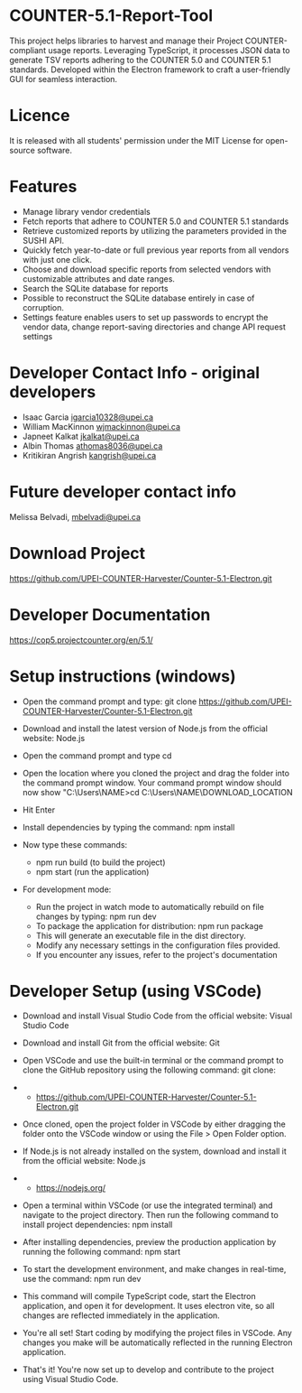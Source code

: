 # COUNTER-5.1-Report-Tool

This project helps libraries to harvest and manage their Project COUNTER-compliant usage reports. Leveraging TypeScript, it processes JSON data to generate TSV reports adhering to the COUNTER 5.0 and COUNTER 5.1 standards. Developed within the Electron framework to craft a user-friendly GUI for seamless interaction. 

# Licence
It is released with all students' permission under the MIT License for open-source software.

# Features
* Manage library vendor credentials
* Fetch reports that adhere to COUNTER 5.0 and COUNTER 5.1 standards
* Retrieve customized reports by utilizing the parameters provided in the SUSHI API.
* Quickly fetch year-to-date or full previous year reports from all vendors with just one click.
* Choose and download specific reports from selected vendors with customizable attributes and date ranges.
* Search the SQLite database for reports
* Possible to reconstruct the SQLite database entirely in case of corruption.
* Settings feature enables users to set up passwords to encrypt the vendor data, change report-saving directories and change API request settings

# Developer Contact Info - original developers
* Isaac Garcia igarcia10328@upei.ca
* William MacKinnon wjmackinnon@upei.ca
* Japneet Kalkat jkalkat@upei.ca
* Albin Thomas athomas8036@upei.ca
* Kritikiran Angrish kangrish@upei.ca

# Future developer contact info
Melissa Belvadi, mbelvadi@upei.ca

# Download Project
https://github.com/UPEI-COUNTER-Harvester/Counter-5.1-Electron.git

# Developer Documentation
https://cop5.projectcounter.org/en/5.1/

# Setup instructions (windows)
* Open the command prompt and type: git clone https://github.com/UPEI-COUNTER-Harvester/Counter-5.1-Electron.git 
* Download and install the latest version of Node.js from the official website: Node.js
* Open the command prompt and type cd
* Open the location where you cloned the project and drag the folder into the command prompt window. Your command prompt window should now show "C:\Users\NAME>cd 
  C:\Users\NAME\DOWNLOAD_LOCATION
* Hit Enter
* Install dependencies by typing the command: npm install
* Now type these commands:
   * npm run build (to build the project)
   * npm start (run the application)
     
* For development mode:
   * Run the project in watch mode to automatically rebuild on file changes by typing: npm run dev
   * To package the application for distribution: npm run package
   * This will generate an executable file in the dist directory.
   * Modify any necessary settings in the configuration files provided.
   * If you encounter any issues, refer to the project's documentation

# Developer Setup (using VSCode)
* Download and install Visual Studio Code from the official website: Visual Studio Code
* Download and install Git from the official website: Git
* Open VSCode and use the built-in terminal or the command prompt to clone the GitHub repository using the following command: git clone:
* - https://github.com/UPEI-COUNTER-Harvester/Counter-5.1-Electron.git

* Once cloned, open the project folder in VSCode by either dragging the folder onto the VSCode window or using the File > Open Folder option.
* If Node.js is not already installed on the system, download and install it from the official website: Node.js
* - https://nodejs.org/
 
* Open a terminal within VSCode (or use the integrated terminal) and navigate to the project directory. Then run the following command to install project dependencies: npm install
* After installing dependencies, preview the production application by running the following command: 
npm start

* To start the development environment, and make changes in real-time, use the command: 
npm run dev
* This command will compile TypeScript code, start the Electron application, and open it for development. It uses electron vite, so all changes are reflected immediately in the application.

* You're all set! Start coding by modifying the project files in VSCode. Any changes you make will be automatically reflected in the running Electron application.
* That's it! You're now set up to develop and contribute to the project using Visual Studio Code.
  

 



